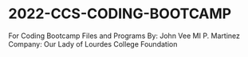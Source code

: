# 2022-CCS-CODING-BOOTCAMP
For Coding Bootcamp Files and Programs
By: John Vee MI P. Martinez
Company: Our Lady of Lourdes College Foundation

